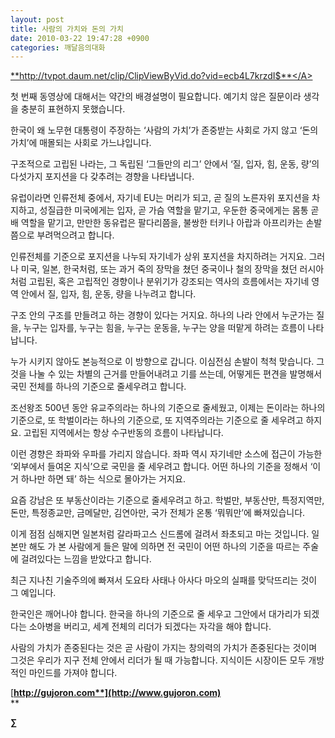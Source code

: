 ```yaml
---
layout: post
title: 사람의 가치와 돈의 가치
date: 2010-03-22 19:47:28 +0900
categories: 깨달음의대화
---
```

  


<A href="http://tvpot.daum.net/clip/ClipViewByVid.do?vid=ecb4L7krzdI$" target=_blank tOpacity="1" tooltipText alt jQuery1269254471562="82">**http://tvpot.daum.net/clip/ClipViewByVid.do?vid=ecb4L7krzdI$**</A>  




첫 번째 동영상에 대해서는 약간의 배경설명이 필요합니다. 예기치 않은 질문이라 생각을 충분히 표현하지 못했습니다. 



한국이 왜 노무현 대통령이 주장하는 ‘사람의 가치’가 존중받는 사회로 가지 않고 ‘돈의 가치’에 매몰되는 사회로 가느냐입니다. 



구조적으로 고립된 나라는, 그 독립된 ‘그들만의 리그’ 안에서 ‘질, 입자, 힘, 운동, 량’의 다섯가지 포지션을 다 갖추려는 경향을 나타냅니다. 



유럽이라면 인류전체 중에서, 자기네 EU는 머리가 되고, 곧 질의 노른자위 포지션을 차지하고, 성질급한 미국에게는 입자, 곧 가슴 역할을 맡기고, 우둔한 중국에게는 몸통 곧 배 역할을 맡기고, 만만한 동유럽은 팔다리쯤을, 불쌍한 터키나 아랍과 아프리카는 손발쯤으로 부려먹으려고 합니다.



인류전체를 기준으로 포지션을 나누되 자기네가 상위 포지션을 차지하려는 거지요. 그러나 미국, 일본, 한국처럼, 또는 과거 죽의 장막을 쳤던 중국이나 철의 장막을 쳤던 러시아처럼 고립된, 혹은 고립적인 경향이나 분위기가 강조되는 역사의 흐름에서는 자기네 영역 안에서 질, 입자, 힘, 운동, 량을 나누려고 합니다.



구조 안의 구조를 만들려고 하는 경향이 있다는 거지요. 하나의 나라 안에서 누군가는 질을, 누구는 입자를, 누구는 힘을, 누구는 운동을, 누구는 양을 떠맡게 하려는 흐름이 나타납니다. 



누가 시키지 않아도 본능적으로 이 방향으로 갑니다. 이심전심 손발이 척척 맞습니다. 그것을 나눌 수 있는 차별의 근거를 만들어내려고 기를 쓰는데, 어떻게든 편견을 발명해서 국민 전체를 하나의 기준으로 줄세우려고 합니다.



조선왕조 500년 동안 유교주의라는 하나의 기준으로 줄세웠고, 이제는 돈이라는 하나의 기준으로, 또 학벌이라는 하나의 기준으로, 또 지역주의라는 기준으로 줄 세우려고 하지요. 고립된 지역에서는 항상 수구반동의 흐름이 나타납니다.



이런 경향은 좌파와 우파를 가리지 않습니다. 좌파 역시 자기네만 소스에 접근이 가능한 ‘외부에서 들여온 지식’으로 국민을 줄 세우려고 합니다. 어떤 하나의 기준을 정해서 ‘이거 하나만 하면 돼’ 하는 식으로 몰아가는 거지요. 



요즘 강남은 또 부동산이라는 기준으로 줄세우려고 하고. 학벌만, 부동산만, 특정지역만, 돈만, 특정종교만, 금메달만, 김연아만, 국가 전체가 온통 ‘뭐뭐만’에 빠져있습니다. 



이게 점점 심해지면 일본처럼 갈라파고스 신드롬에 걸려서 좌초되고 마는 것입니다. 일본만 해도 가 본 사람에게 들은 말에 의하면 전 국민이 어떤 하나의 기준을 따르는 주술에 걸려있다는 느낌을 받았다고 합니다. 



최근 지나친 기술주의에 빠져서 도요타 사태나 아사다 마오의 실패를 맞닥뜨리는 것이 그 예입니다. 



한국인은 깨어나야 합니다. 한국을 하나의 기준으로 줄 세우고 그안에서 대가리가 되겠다는 소아병을 버리고, 세계 전체의 리더가 되겠다는 자각을 해야 합니다.



사람의 가치가 존중된다는 것은 곧 사람이 가지는 창의력의 가치가 존중된다는 것이며 그것은 우리가 지구 전체 안에서 리더가 될 때 가능합니다. 지식이든 시장이든 모두 개방적인 마인드를 가져야 합니다.



[**http://gujoron.com**](http://www.gujoron.com)**  
** 

**∑**